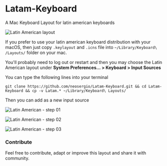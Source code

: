 # Latam-Keyboard
A Mac Keyboard Layout for latin american keyboards

![Latin American layout](http://i.imgur.com/bCTbxxD.png)

If you prefer to use your latin american keyboard distribution with your macOS, then just copy `.keylayout` and `.icns` file into `~/Library/Keyboard\ /Layouts/` folder on your mac.

You'll probably need to log out or restart and then you may choose the Latin American layout under **System Preferences... > Keyboard > Input Sources**

You can type the following lines into your terminal


```
git clone https://github.com/neosergio/Latam-Keyboard.git && cd Latam-Keyboard && cp -v Latam.* ~/Library/Keyboard\ Layouts/
```

Then you can add as a new input source

![Latin American - step 01](http://i.imgur.com/SUiyeLT.png)

![Latin American - step 02](http://i.imgur.com/iHXGlM1.png)

![Latin American - step 03](http://i.imgur.com/bbgcCUw.png)

### Contribute ###

Feel free to contribute, adapt or improve this layout and share it with community.

